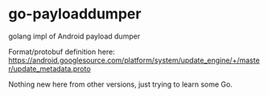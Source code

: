 # go-payloaddumper
golang impl of Android payload dumper

Format/protobuf definition here:  https://android.googlesource.com/platform/system/update_engine/+/master/update_metadata.proto

Nothing new here from other versions, just trying to learn some Go.
